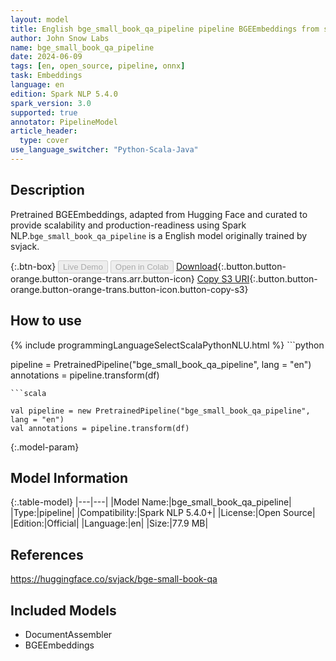 ```yaml
---
layout: model
title: English bge_small_book_qa_pipeline pipeline BGEEmbeddings from svjack
author: John Snow Labs
name: bge_small_book_qa_pipeline
date: 2024-06-09
tags: [en, open_source, pipeline, onnx]
task: Embeddings
language: en
edition: Spark NLP 5.4.0
spark_version: 3.0
supported: true
annotator: PipelineModel
article_header:
  type: cover
use_language_switcher: "Python-Scala-Java"
---
```


## Description

Pretrained BGEEmbeddings, adapted from Hugging Face and curated to provide scalability and production-readiness using Spark NLP.`bge_small_book_qa_pipeline` is a English model originally trained by svjack.

{:.btn-box}
<button class="button button-orange" disabled>Live Demo</button>
<button class="button button-orange" disabled>Open in Colab</button>
[Download](https://s3.amazonaws.com/auxdata.johnsnowlabs.com/public/models/bge_small_book_qa_pipeline_en_5.4.0_3.0_1717959713743.zip){:.button.button-orange.button-orange-trans.arr.button-icon}
[Copy S3 URI](s3://auxdata.johnsnowlabs.com/public/models/bge_small_book_qa_pipeline_en_5.4.0_3.0_1717959713743.zip){:.button.button-orange.button-orange-trans.button-icon.button-copy-s3}

## How to use



<div class="tabs-box" markdown="1">
{% include programmingLanguageSelectScalaPythonNLU.html %}
```python

pipeline = PretrainedPipeline("bge_small_book_qa_pipeline", lang = "en")
annotations =  pipeline.transform(df)   

```
```scala

val pipeline = new PretrainedPipeline("bge_small_book_qa_pipeline", lang = "en")
val annotations = pipeline.transform(df)

```
</div>

{:.model-param}
## Model Information

{:.table-model}
|---|---|
|Model Name:|bge_small_book_qa_pipeline|
|Type:|pipeline|
|Compatibility:|Spark NLP 5.4.0+|
|License:|Open Source|
|Edition:|Official|
|Language:|en|
|Size:|77.9 MB|

## References

https://huggingface.co/svjack/bge-small-book-qa

## Included Models

- DocumentAssembler
- BGEEmbeddings